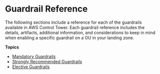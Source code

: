 # Guardrail Reference<a name="guardrails-reference"></a>

The following sections include a reference for each of the guardrails available in AWS Control Tower\. Each guardrail reference includes the details, artifacts, additional information, and considerations to keep in mind when enabling a specific guardrail on a OU in your landing zone\.

**Topics**
+ [Mandatory Guardrails](mandatory-guardrails.md)
+ [Strongly Recommended Guardrails](strongly-recommended-guardrails.md)
+ [Elective Guardrails](elective-guardrails.md)